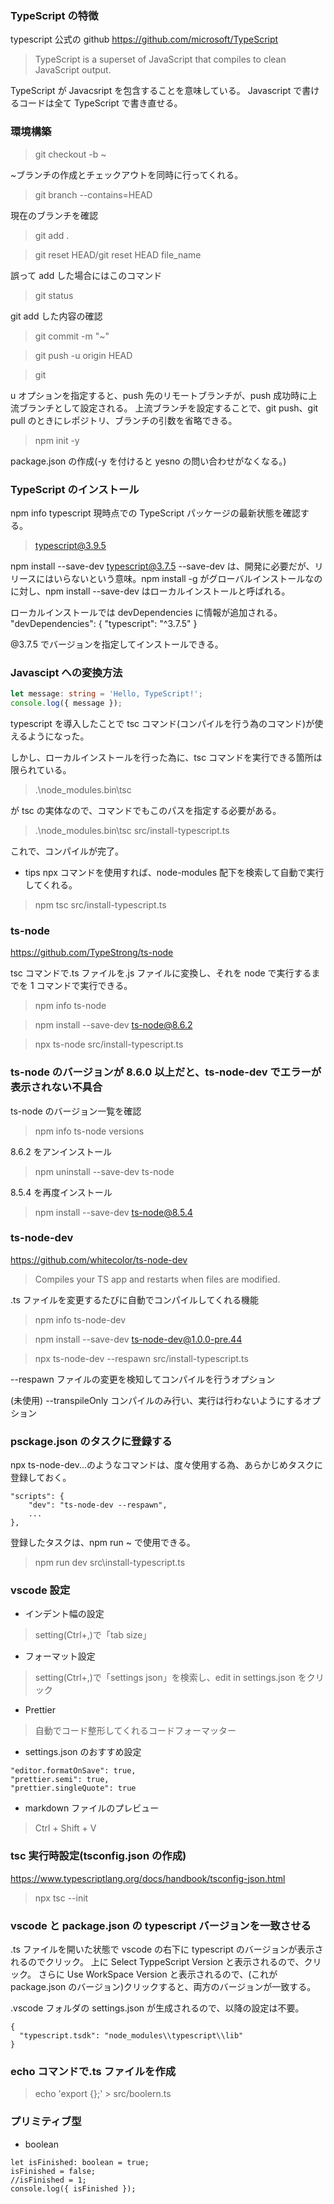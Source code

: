 ### TypeScript の特徴

typescript 公式の github
https://github.com/microsoft/TypeScript

> TypeScript is a superset of JavaScript that compiles to clean JavaScript output.

TypeScript が Javacsript を包含することを意味している。
Javascript で書けるコードは全て TypeScript で書き直せる。

### 環境構築

> git checkout -b ~

~ブランチの作成とチェックアウトを同時に行ってくれる。

> git branch --contains=HEAD

現在のブランチを確認

> git add .

> git reset HEAD/git reset HEAD file_name

誤って add した場合にはこのコマンド

> git status

git add した内容の確認

> git commit -m "~"

> git push -u origin HEAD

> git

u オプションを指定すると、push 先のリモートブランチが、push 成功時に上流ブランチとして設定される。
上流ブランチを設定することで、git push、git pull のときにレポジトリ、ブランチの引数を省略できる。

> npm init -y

package.json の作成(-y を付けると yesno の問い合わせがなくなる。)

### TypeScript のインストール

npm info typescript
現時点での TypeScript パッケージの最新状態を確認する。

> typescript@3.9.5

npm install --save-dev typescript@3.7.5
--save-dev は、開発に必要だが、リリースにはいらないという意味。npm install -g がグローバルインストールなのに対し、npm install --save-dev はローカルインストールと呼ばれる。

ローカルインストールでは devDependencies に情報が追加される。
"devDependencies": {
"typescript": "^3.7.5"
}

@3.7.5 でバージョンを指定してインストールできる。

### Javascipt への変換方法

```typescript
let message: string = 'Hello, TypeScript!';
console.log({ message });
```

typescript を導入したことで tsc コマンド(コンパイルを行う為のコマンド)が使えるようになった。

しかし、ローカルインストールを行った為に、tsc コマンドを実行できる箇所は限られている。

> .\node_modules\.bin\tsc

が tsc の実体なので、コマンドでもこのパスを指定する必要がある。

> .\node_modules\.bin\tsc src/install-typescript.ts

これで、コンパイルが完了。

- tips npx コマンドを使用すれば、node-modules 配下を検索して自動で実行してくれる。

> npm tsc src/install-typescript.ts

### ts-node

https://github.com/TypeStrong/ts-node

tsc コマンドで.ts ファイルを.js ファイルに変換し、それを node で実行するまでを 1 コマンドで実行できる。

> npm info ts-node

> npm install --save-dev ts-node@8.6.2

> npx ts-node src/install-typescript.ts

### ts-node のバージョンが 8.6.0 以上だと、ts-node-dev でエラーが表示されない不具合

ts-node のバージョン一覧を確認

> npm info ts-node versions

8.6.2 をアンインストール

> npm uninstall --save-dev ts-node

8.5.4 を再度インストール

> npm install --save-dev ts-node@8.5.4

### ts-node-dev

https://github.com/whitecolor/ts-node-dev

> Compiles your TS app and restarts when files are modified.

.ts ファイルを変更するたびに自動でコンパイルしてくれる機能

> npm info ts-node-dev

> npm install --save-dev ts-node-dev@1.0.0-pre.44

> npx ts-node-dev --respawn src/install-typescript.ts

--respawn ファイルの変更を検知してコンパイルを行うオプション

(未使用)
--transpileOnly コンパイルのみ行い、実行は行わないようにするオプション

### psckage.json のタスクに登録する

npx ts-node-dev...のようなコマンドは、度々使用する為、あらかじめタスクに登録しておく。

```
"scripts": {
    "dev": "ts-node-dev --respawn",
    ...
},
```

登録したタスクは、npm run ~ で使用できる。

> npm run dev src\install-typescript.ts

### vscode 設定

- インデント幅の設定

> setting(Ctrl+,)で「tab size」

- フォーマット設定

> setting(Ctrl+,)で「settings json」を検索し、edit in settings.json をクリック

- Prettier

> 自動でコード整形してくれるコードフォーマッター

- settings.json のおすすめ設定

```
"editor.formatOnSave": true,
"prettier.semi": true,
"prettier.singleQuote": true
```

- markdown ファイルのプレビュー

> Ctrl + Shift + V

### tsc 実行時設定(tsconfig.json の作成)

https://www.typescriptlang.org/docs/handbook/tsconfig-json.html

> npx tsc --init

### vscode と package.json の typescript バージョンを一致させる

.ts ファイルを開いた状態で vscode の右下に typescript のバージョンが表示されるのでクリック。
上に Select TyppeScript Version と表示されるので、クリック。
さらに Use WorkSpace Version と表示されるので、(これが package.json のバージョン)クリックすると、両方のバージョンが一致する。

.vscode フォルダの settings.json が生成されるので、以降の設定は不要。

```
{
  "typescript.tsdk": "node_modules\\typescript\\lib"
}
```

### echo コマンドで.ts ファイルを作成

> echo 'export {};' > src/boolern.ts

### プリミティブ型

- boolean

```
let isFinished: boolean = true;
isFinished = false;
//isFinished = 1;
console.log({ isFinished });
```
